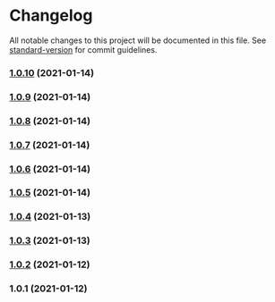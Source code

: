 # Changelog

All notable changes to this project will be documented in this file. See [standard-version](https://github.com/conventional-changelog/standard-version) for commit guidelines.

### [1.0.10](https://github.com/SlDo/skylite-cli/compare/v1.0.9...v1.0.10) (2021-01-14)

### [1.0.9](https://github.com/SlDo/skylite-cli/compare/v1.0.8...v1.0.9) (2021-01-14)

### [1.0.8](https://github.com/SlDo/skylite-cli/compare/v1.0.7...v1.0.8) (2021-01-14)

### [1.0.7](https://github.com/SlDo/skylite-cli/compare/v1.0.6...v1.0.7) (2021-01-14)

### [1.0.6](https://github.com/SlDo/skylite-cli/compare/v1.0.5...v1.0.6) (2021-01-14)

### [1.0.5](https://github.com/SlDo/skylite-cli/compare/v1.0.4...v1.0.5) (2021-01-14)

### [1.0.4](https://github.com/SlDo/skylite-cli/compare/v1.0.3...v1.0.4) (2021-01-13)

### [1.0.3](https://github.com/SlDo/sncli/compare/v1.0.2...v1.0.3) (2021-01-13)

### [1.0.2](https://github.com/SlDo/sncli/compare/v1.0.1...v1.0.2) (2021-01-12)

### 1.0.1 (2021-01-12)
